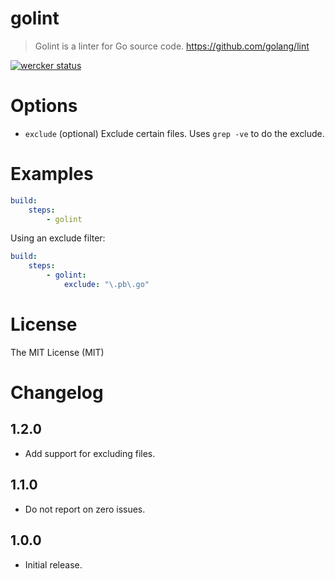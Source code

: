 # golint

> Golint is a linter for Go source code. https://github.com/golang/lint

[![wercker status](https://app.wercker.com/status/e3512f90373e7eb59131c2c70c5da7a5/m/master "wercker status")](https://app.wercker.com/project/bykey/e3512f90373e7eb59131c2c70c5da7a5)

# Options

- `exclude` (optional) Exclude certain files. Uses `grep -ve` to do the exclude.

# Examples

```yaml
build:
    steps:
        - golint
```

Using an exclude filter:

```yaml
build:
    steps:
        - golint:
            exclude: "\.pb\.go"
```

# License

The MIT License (MIT)

# Changelog

## 1.2.0

- Add support for excluding files.

## 1.1.0

- Do not report on zero issues.

## 1.0.0

- Initial release.

